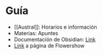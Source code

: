 # Guía
- [[Austral]]: Horarios e información
- Materias: Apuntes
- Documentación de Obsidian: [Link](https://help.obsidian.md/)
- [Link](https://my.flowershow.app/@Lancito01/austral-obsidian) a página de Flowershow